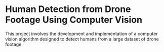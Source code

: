 # Human Detection from Drone Footage Using Computer Vision

This project involves the development and implementation of a computer vision algorithm designed to detect humans from a large dataset of drone footage
